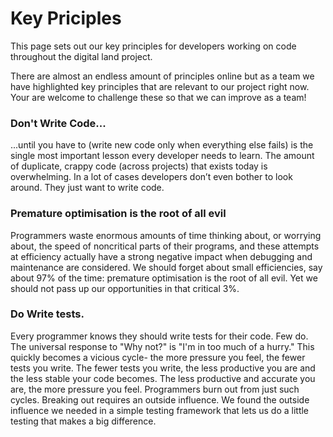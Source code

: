 # Key Priciples

This page sets out our key principles for developers working on code throughout the digital land project.

There are almost an endless amount of principles online but as a team we have highlighted key principles that are relevant to our project right now. Your are welcome to challenge these so that we can improve as a team!

### Don't Write Code...

...until you have to (write new code only when everything else fails) is the single most important lesson every developer needs to learn. The amount of duplicate, crappy code (across projects) that exists today is overwhelming. In a lot of cases developers don’t even bother to look around. They just want to write code.

### Premature optimisation is the root of all evil

Programmers waste enormous amounts of time thinking about, or worrying about, the speed of noncritical parts of their programs, and these attempts at efficiency actually have a strong negative impact when debugging and maintenance are considered. We should forget about small efficiencies, say about 97% of the time: premature optimisation is the root of all evil. Yet we should not pass up our opportunities in that critical 3%.

### Do Write tests.

Every programmer knows they should write tests for their code. Few do. The universal response to "Why not?" is "I'm in too much of a hurry." This quickly becomes a vicious cycle- the more pressure you feel, the fewer tests you write. The fewer tests you write, the less productive you are and the less stable your code becomes. The less productive and accurate you are, the more pressure you feel. Programmers burn out from just such cycles. Breaking out requires an outside influence. We found the outside influence we needed in a simple testing framework that lets us do a little testing that makes a big difference.